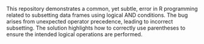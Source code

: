 This repository demonstrates a common, yet subtle, error in R programming related to subsetting data frames using logical AND conditions. The bug arises from unexpected operator precedence, leading to incorrect subsetting. The solution highlights how to correctly use parentheses to ensure the intended logical operations are performed.